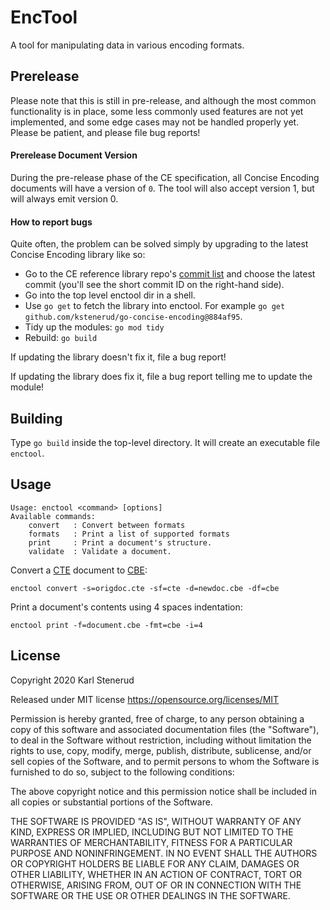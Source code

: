 EncTool
=======

A tool for manipulating data in various encoding formats.



Prerelease
----------

Please note that this is still in pre-release, and although the most common functionality is in place, some less commonly used features are not yet implemented, and some edge cases may not be handled properly yet. Please be patient, and please file bug reports!

#### Prerelease Document Version

During the pre-release phase of the CE specification, all Concise Encoding documents will have a version of `0`. The tool will also accept version 1, but will always emit version 0.

#### How to report bugs

Quite often, the problem can be solved simply by upgrading to the latest Concise Encoding library like so:

* Go to the CE reference library repo's [commit list](https://github.com/kstenerud/go-concise-encoding/commits/master) and choose the latest commit (you'll see the short commit ID on the right-hand side).
* Go into the top level enctool dir in a shell.
* Use `go get` to fetch the library into enctool. For example `go get github.com/kstenerud/go-concise-encoding@884af95`.
* Tidy up the modules: `go mod tidy`
* Rebuild: `go build`

If updating the library doesn't fix it, file a bug report!

If updating the library does fix it, file a bug report telling me to update the module!



Building
--------

Type `go build` inside the top-level directory. It will create an executable file `enctool`.



Usage
-----

```
Usage: enctool <command> [options]
Available commands:
    convert   : Convert between formats
    formats   : Print a list of supported formats
    print     : Print a document's structure.
    validate  : Validate a document.
```

Convert a [CTE](https://github.com/kstenerud/concise-encoding/blob/master/cte-specification.md) document to [CBE](https://github.com/kstenerud/concise-encoding/blob/master/cbe-specification.md):

```
enctool convert -s=origdoc.cte -sf=cte -d=newdoc.cbe -df=cbe
```

Print a document's contents using 4 spaces indentation:

```
enctool print -f=document.cbe -fmt=cbe -i=4
```


License
-------

Copyright 2020 Karl Stenerud

Released under MIT license https://opensource.org/licenses/MIT

Permission is hereby granted, free of charge, to any person obtaining a copy of this software and associated documentation files (the "Software"), to deal in the Software without restriction, including without limitation the rights to use, copy, modify, merge, publish, distribute, sublicense, and/or sell copies of the Software, and to permit persons to whom the Software is furnished to do so, subject to the following conditions:

The above copyright notice and this permission notice shall be included in all copies or substantial portions of the Software.

THE SOFTWARE IS PROVIDED "AS IS", WITHOUT WARRANTY OF ANY KIND, EXPRESS OR IMPLIED, INCLUDING BUT NOT LIMITED TO THE WARRANTIES OF MERCHANTABILITY, FITNESS FOR A PARTICULAR PURPOSE AND NONINFRINGEMENT. IN NO EVENT SHALL THE AUTHORS OR COPYRIGHT HOLDERS BE LIABLE FOR ANY CLAIM, DAMAGES OR OTHER LIABILITY, WHETHER IN AN ACTION OF CONTRACT, TORT OR OTHERWISE, ARISING FROM, OUT OF OR IN CONNECTION WITH THE SOFTWARE OR THE USE OR OTHER DEALINGS IN THE SOFTWARE.

